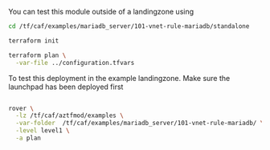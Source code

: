 You can test this module outside of a landingzone using

```bash
cd /tf/caf/examples/mariadb_server/101-vnet-rule-mariadb/standalone

terraform init

terraform plan \
  -var-file ../configuration.tfvars 

```

To test this deployment in the example landingzone. Make sure the launchpad has been deployed first

```bash

rover \
  -lz /tf/caf/aztfmod/examples \
  -var-folder  /tf/caf/examples/mariadb_server/101-vnet-rule-mariadb/ \
  -level level1 \
  -a plan

```